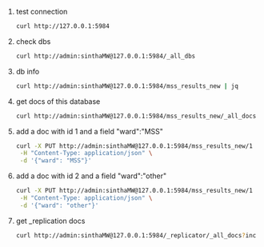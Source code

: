 1. test connection
   ```bash
   curl http://127.0.0.1:5984
   ```
1. check dbs
   ```bash
   curl http://admin:sinthaMW@127.0.0.1:5984/_all_dbs
   ```
1. db info
   ```bash
   curl http://admin:sinthaMW@127.0.0.1:5984/mss_results_new | jq
   ```

1. get docs of this database 
   ```bash
   curl http://admin:sinthaMW@127.0.0.1:5984/mss_results_new/_all_docs?include_docs=true  | jq
   ```

1. add a doc with id 1 and a field "ward":"MSS"
   ```bash
   curl -X PUT http://admin:sinthaMW@127.0.0.1:5984/mss_results_new/1 \
    -H "Content-Type: application/json" \
    -d '{"ward": "MSS"}'
   ```

1. add a doc with id 2 and a field "ward":"other"
   ```bash
   curl -X PUT http://admin:sinthaMW@127.0.0.1:5984/mss_results_new/1 \
    -H "Content-Type: application/json" \
    -d '{"ward": "other"}'
   ```

1. get _replication docs 
   ```bash
   curl http://admin:sinthaMW@127.0.0.1:5984/_replicator/_all_docs?include_docs=true | jq
   ```
